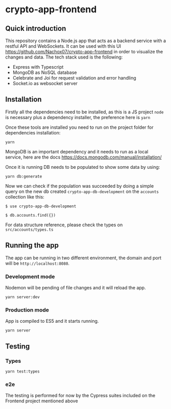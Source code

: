 # crypto-app-frontend

## Quick introduction

This repository contains a Node.js app that acts as a backend service with a restful API and WebSockets. It can be used with this UI https://github.com/Nachox07/crypto-app-frontend in order to visualize the changes and data. The tech stack used is the following:

-   Express with Typescript
-   MongoDB as NoSQL database
-   Celebrate and Joi for request validation and error handling
-   Socket.io as websocket server

## Installation

Firstly all the dependencies need to be installed, as this is a JS project `node` is necessary plus a dependency installer, the preference here is `yarn`

Once these tools are installed you need to run on the project folder for dependencies installation:

`yarn`

MongoDB is an important dependency and it needs to run as a local service, here are the docs https://docs.mongodb.com/manual/installation/

Once it is running DB needs to be populated to show some data by using:

`yarn db:generate`

Now we can check if the population was succeeded by doing a simple query on the new db created `crypto-app-db-development` on the `accounts` collection like this:

`$ use crypto-app-db-development`

`$ db.accounts.find({})`

For data structure reference, please check the types on `src/accounts/types.ts`

## Running the app

The app can be running in two different environment, the domain and port will be `http://localhost:8080`.

### Development mode

Nodemon will be pending of file changes and it will reload the app.

`yarn server:dev`

### Production mode

App is compiled to ES5 and it starts running.

`yarn server`

## Testing

### Types

`yarn test:types`

### e2e

The testing is performed for now by the Cypress suites included on the Frontend project mentioned above
